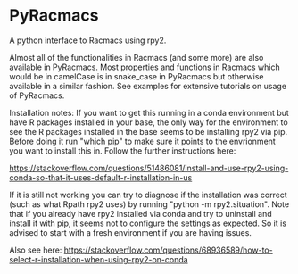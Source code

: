 # PyRacmacs
A python interface to Racmacs using rpy2.

Almost all of the functionalities in Racmacs (and some more) are also available in PyRacmacs. Most properties and functions in Racmacs which would be in camelCase 
is in snake_case in PyRacmacs but otherwise available in a similar fashion. See examples for extensive tutorials on usage of PyRacmacs.

Installation notes:
If you want to get this running in a conda environment but have R packages installed in your base, the only way for the environment to see the R packages installed 
in the base seems to be installing rpy2 via pip. Before doing it run "which pip" to make sure it points to the envrionment you want to install this in. Follow
the further instructions here:

https://stackoverflow.com/questions/51486081/install-and-use-rpy2-using-conda-so-that-it-uses-default-r-installation-in-us

If it is still not working you can try to diagnose if the installation was correct (such as what Rpath rpy2 uses) by running "python -m rpy2.situation".
Note that if you already have rpy2 installed via conda and try to uninstall and install it with pip, it seems not to configure the settings as expected. So
it is advised to start with a fresh environment if you are having issues.

Also see here:
https://stackoverflow.com/questions/68936589/how-to-select-r-installation-when-using-rpy2-on-conda
